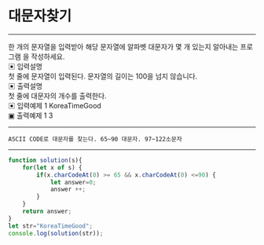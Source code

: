 # 대문자찾기
---


한 개의 문자열을 입력받아 해당 문자열에 알파벳 대문자가 몇 개 있는지 알아내는 프로그램 을 작성하세요.   
▣ 입력설명   
첫 줄에 문자열이 입력된다. 문자열의 길이는 100을 넘지 않습니다.   
▣ 출력설명   
첫 줄에 대문자의 개수를 출력한다.   
▣ 입력예제 1 KoreaTimeGood   
▣ 출력예제 1 3   

---

```
ASCII CODE로 대문자를 찾는다. 65~90 대문자. 97~122소문자
``` 
---

```js
function solution(s){         
    for(let x of s) {
        if(x.charCodeAt(0) >= 65 && x.charCodeAt(0) <=90) {
            let answer=0;
            answer ++;
        }
    }
    return answer;
}
let str="KoreaTimeGood";
console.log(solution(str));
```
